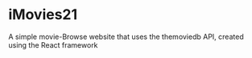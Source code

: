 # iMovies21
A simple movie-Browse website that uses the themoviedb API, created using the React framework
